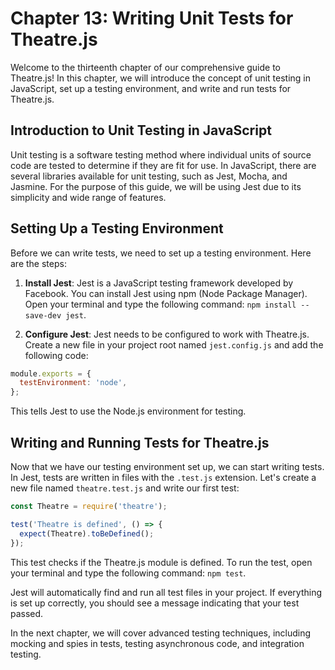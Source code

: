 # Chapter 13: Writing Unit Tests for Theatre.js

Welcome to the thirteenth chapter of our comprehensive guide to Theatre.js! In this chapter, we will introduce the concept of unit testing in JavaScript, set up a testing environment, and write and run tests for Theatre.js.

## Introduction to Unit Testing in JavaScript

Unit testing is a software testing method where individual units of source code are tested to determine if they are fit for use. In JavaScript, there are several libraries available for unit testing, such as Jest, Mocha, and Jasmine. For the purpose of this guide, we will be using Jest due to its simplicity and wide range of features.

## Setting Up a Testing Environment

Before we can write tests, we need to set up a testing environment. Here are the steps:

1. **Install Jest**: Jest is a JavaScript testing framework developed by Facebook. You can install Jest using npm (Node Package Manager). Open your terminal and type the following command: `npm install --save-dev jest`.

2. **Configure Jest**: Jest needs to be configured to work with Theatre.js. Create a new file in your project root named `jest.config.js` and add the following code:

```javascript
module.exports = {
  testEnvironment: 'node',
};
```

This tells Jest to use the Node.js environment for testing.

## Writing and Running Tests for Theatre.js

Now that we have our testing environment set up, we can start writing tests. In Jest, tests are written in files with the `.test.js` extension. Let's create a new file named `theatre.test.js` and write our first test:

```javascript
const Theatre = require('theatre');

test('Theatre is defined', () => {
  expect(Theatre).toBeDefined();
});
```

This test checks if the Theatre.js module is defined. To run the test, open your terminal and type the following command: `npm test`.

Jest will automatically find and run all test files in your project. If everything is set up correctly, you should see a message indicating that your test passed.

In the next chapter, we will cover advanced testing techniques, including mocking and spies in tests, testing asynchronous code, and integration testing.

